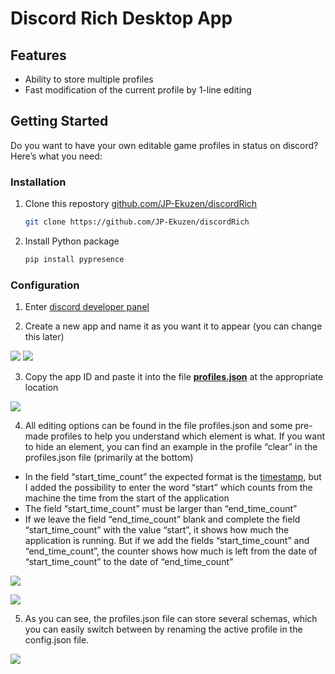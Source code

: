 # Discord Rich Desktop App

## Features
- Ability to store multiple profiles
- Fast modification of the current profile by 1-line editing

## Getting Started
Do you want to have your own editable game profiles in status on discord? Here’s what you need:

### Installation
1. Clone this repostory [github.com/JP-Ekuzen/discordRich](https://github.com/JP-Ekuzen/discordRich)
   ```sh
   git clone https://github.com/JP-Ekuzen/discordRich
   ```

2. Install Python package
   ```sh
   pip install pypresence
   ```
   
### Configuration

1. Enter [discord developer panel](https://discord.com/developers/applications)
  
2. Create a new app and name it as you want it to appear (you can change this later) 

![](https://i.imgur.com/h4i6EEV.png)
![](https://i.imgur.com/tZPJGXe.png)


3. Copy the app ID and paste it into the file **[profiles.json](https://github.com/JP-Ekuzen/discordRich/blob/master/profiles.json)** at the appropriate location

![](https://i.imgur.com/wb37zNk.png)

4. All editing options can be found in the file profiles.json and some pre-made profiles to help you understand which element is what. If you want to hide an element, you can find an example in the profile “clear” in the profiles.json file (primarily at the bottom)
- In the field “start_time_count” the expected format is the [timestamp](https://www.epochconverter.com/), but I added the possibility to enter the word “start” which counts from the machine the time from the start of the application
- The field “start_time_count” must be larger than “end_time_count”
- If we leave the field “end_time_count” blank and complete the field “start_time_count” with the value “start”, it shows how much the application is running. But if we add the fields “start_time_count” and “end_time_count”, the counter shows how much is left from the date of “start_time_count” to the date of “end_time_count”

![](https://i.imgur.com/yMgATod.png)

![](https://i.imgur.com/kYpfOeU.png)

5. As you can see, the profiles.json file can store several schemas, which you can easily switch between by renaming the active profile in the config.json file.

![](https://i.imgur.com/ubvGDIY.png)
